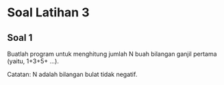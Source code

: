 # Soal Latihan 3

## Soal 1
Buatlah program untuk menghitung jumlah N buah bilangan ganjil pertama (yaitu, 1+3+5+ ...).

Catatan: N adalah bilangan bulat tidak negatif.
